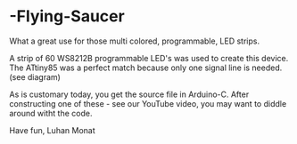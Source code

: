 # -Flying-Saucer
What a great use for those multi colored, programmable, LED strips.

A strip of 60 WS8212B programmable LED's was used to create this device.  The ATtiny85 was a perfect match because only one signal line is needed. (see diagram)

As is customary today, you get the source file in Arduino-C.  After constructing one of these - see our YouTube video, you may want to diddle around witht the code.

Have fun,
Luhan Monat

